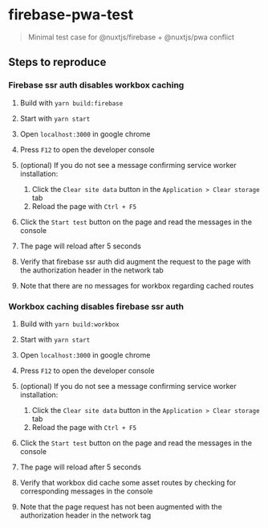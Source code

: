 # firebase-pwa-test

> Minimal test case for @nuxtjs/firebase + @nuxtjs/pwa conflict

## Steps to reproduce

### Firebase ssr auth disables workbox caching

1. Build with `yarn build:firebase`

2. Start with `yarn start`
3. Open `localhost:3000` in google chrome
4. Press `F12` to open the developer console
5. (optional) If you do not see a message confirming service worker installation:
   1. Click the `Clear site data` button in the `Application > Clear storage` tab
   2. Reload the page with `Ctrl + F5`
6. Click the `Start test` button on the page and read the messages in the console
7. The page will reload after 5 seconds

8. Verify that firebase ssr auth did augment the request to the page with the authorization header in the network tab
9. Note that there are no messages for workbox regarding cached routes

### Workbox caching disables firebase ssr auth

1. Build with `yarn build:workbox`

2. Start with `yarn start`
3. Open `localhost:3000` in google chrome
4. Press `F12` to open the developer console
5. (optional) If you do not see a message confirming service worker installation:
   1. Click the `Clear site data` button in the `Application > Clear storage` tab
   2. Reload the page with `Ctrl + F5`
6. Click the `Start test` button on the page and read the messages in the console
7. The page will reload after 5 seconds

8. Verify that workbox did cache some asset routes by checking for corresponding messages in the console
9. Note that the page request has not been augmented with the authorization header in the network tag
